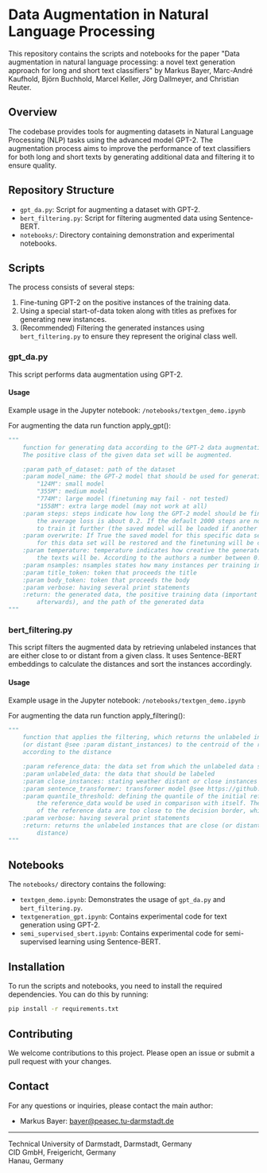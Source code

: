 # Data Augmentation in Natural Language Processing

This repository contains the scripts and notebooks for the paper "Data augmentation in natural language processing: a novel text generation approach for long and short text classifiers" by Markus Bayer, Marc-André Kaufhold, Björn Buchhold, Marcel Keller, Jörg Dallmeyer, and Christian Reuter.

## Overview

The codebase provides tools for augmenting datasets in Natural Language Processing (NLP) tasks using the advanced model GPT-2. The augmentation process aims to improve the performance of text classifiers for both long and short texts by generating additional data and filtering it to ensure quality.

## Repository Structure

- `gpt_da.py`: Script for augmenting a dataset with GPT-2.
- `bert_filtering.py`: Script for filtering augmented data using Sentence-BERT.
- `notebooks/`: Directory containing demonstration and experimental notebooks.

## Scripts

The process consists of several steps:

1. Fine-tuning GPT-2 on the positive instances of the training data.
2. Using a special start-of-data token along with titles as prefixes for generating new instances.
3. (Recommended) Filtering the generated instances using `bert_filtering.py` to ensure they represent the original class well.

### gpt_da.py

This script performs data augmentation using GPT-2. 

#### Usage

Example usage in the Jupyter notebook: `/notebooks/textgen_demo.ipynb`

For augmenting the data run function apply_gpt():

```python
"""
    function for generating data according to the GPT-2 data augmentation process (see description of the whole script).
    The positive class of the given data set will be augmented.

    :param path_of_dataset: path of the dataset
    :param model_name: the GPT-2 model that should be used for generation.
        "124M": small model
        "355M": medium model
        "774M": large model (finetuning may fail - not tested)
        "1558M": extra large model (may not work at all)
    :param steps: steps indicate how long the GPT-2 model should be finetuned. It is advisable to run the model till
        the average loss is about 0.2. If the default 2000 steps are note sufficient you can run this function again
        to train it further (the saved model will be loaded if another call is performed, when :param overwrite is False
    :param overwrite: If True the saved model for this specific data set will be discarded. Otherwise the old model
        for this data set will be restored and the finetuning will be continued
    :param temperature: temperature indicates how creative the generated text should be. The higher the more creative
        the texts will be. According to the authors a number between 0.7 and 1.0 should work  well
    :param nsamples: nsamples states how many instances per training instance should be generated
    :param title_token: token that proceeds the title
    :param body_token: token that proceeds the body
    :param verbose: having several print statements
    :return: the generated data, the positive training data (important for the bert filtering that should be called
        afterwards), and the path of the generated data
"""
```


### bert_filtering.py

This script filters the augmented data by retrieving unlabeled instances that are either close to or distant from a given class. It uses Sentence-BERT embeddings to calculate the distances and sort the instances accordingly.

#### Usage

Example usage in the Jupyter notebook: `/notebooks/textgen_demo.ipynb`

For augmenting the data run function apply_filtering():

```python
"""
    function that applies the filtering, which returns the unlabeled instances (from unlabeled_data) that are close
    (or distant @see :param distant_instances) to the centroid of the reference_data. The instances are sorted
    according to the distance

    :param reference_data: the data set from which the unlabeled data should be compared
    :param unlabeled_data: the data that should be labeled
    :param close_instances: stating weather distant or close instances should be filtered
    :param sentence_transformer: transformer model @see https://github.com/UKPLab/sentence-transformers for more models
    :param quantile_threshold: defining the quantile of the initial reference data that should be removed if
        the reference_data would be used in comparison with itself. The interpretation behind this is that some examples
        of the reference data are too close to the decision border, which should not define the distance threshold
    :param verbose: having several print statements
    :return: returns the unlabeled instances that are close (or distant) to the reference_data (sorted by their
        distance)
"""
```

## Notebooks

The `notebooks/` directory contains the following:

- `textgen_demo.ipynb`: Demonstrates the usage of `gpt_da.py` and `bert_filtering.py`.
- `textgeneration_gpt.ipynb`: Contains experimental code for text generation using GPT-2.
- `semi_supervised_sbert.ipynb`: Contains experimental code for semi-supervised learning using Sentence-BERT.

## Installation

To run the scripts and notebooks, you need to install the required dependencies. You can do this by running:

```bash
pip install -r requirements.txt
```

## Contributing

We welcome contributions to this project. Please open an issue or submit a pull request with your changes.

## Contact

For any questions or inquiries, please contact the main author:

- Markus Bayer: [bayer@peasec.tu-darmstadt.de](mailto:bayer@peasec.tu-darmstadt.de)

---

Technical University of Darmstadt, Darmstadt, Germany  
CID GmbH, Freigericht, Germany  
Hanau, Germany
